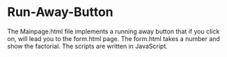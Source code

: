 # Run-Away-Button
The Mainpage.html file implements a running away button that if you click on, will lead you to the form.html page. 
The form.html takes a number and show the factorial. 
The scripts are written in JavaScript.
